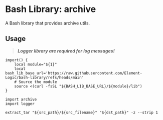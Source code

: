# Bash Library: archive

A Bash library that provides archive utils.

## Usage
> ***Logger library are required for log messages!***
```
import() {
    local module="${1}"
    local bash_lib_base_url='https://raw.githubusercontent.com/Element-Logic/bash-library/refs/heads/main'
    # Source the module
    source <(curl -fsSL "${BASH_LIB_BASE_URL}/${module}/lib")
}

import archive
import logger

extract_tar "${src_path}/${src_filename}" "${dst_path}" -z --strip 1
```
